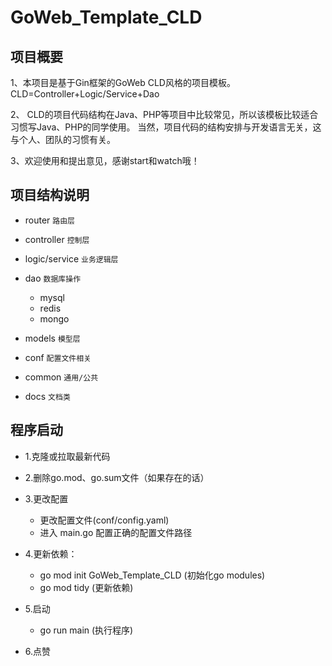 # GoWeb_Template_CLD

## 项目概要

1、本项目是基于Gin框架的GoWeb CLD风格的项目模板。CLD=Controller+Logic/Service+Dao

2、 CLD的项目代码结构在Java、PHP等项目中比较常见，所以该模板比较适合习惯写Java、PHP的同学使用。 当然，项目代码的结构安排与开发语言无关，这与个人、团队的习惯有关。

3、欢迎使用和提出意见，感谢start和watch哦！

## 项目结构说明

- router `路由层`

- controller `控制层`

- logic/service `业务逻辑层`

- dao `数据库操作`
    - mysql
    - redis
    - mongo

- models `模型层`

- conf `配置文件相关`

- common `通用/公共`

- docs `文档类`


## 程序启动
- 1.克隆或拉取最新代码
- 2.删除go.mod、go.sum文件（如果存在的话）
- 3.更改配置
  - 更改配置文件(conf/config.yaml)
  - 进入 main.go 配置正确的配置文件路径
- 4.更新依赖： 
  - go mod init GoWeb_Template_CLD (初始化go modules)
  - go mod tidy (更新依赖)
  
- 5.启动
  - go run main (执行程序)
  
- 6.点赞
  
    
